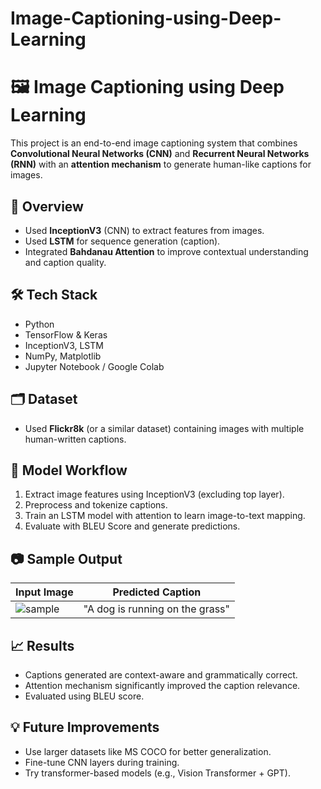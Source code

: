 # Image-Captioning-using-Deep-Learning

# 🖼️ Image Captioning using Deep Learning

This project is an end-to-end image captioning system that combines **Convolutional Neural Networks (CNN)** and **Recurrent Neural Networks (RNN)** with an **attention mechanism** to generate human-like captions for images.

## 📌 Overview

- Used **InceptionV3** (CNN) to extract features from images.
- Used **LSTM** for sequence generation (caption).
- Integrated **Bahdanau Attention** to improve contextual understanding and caption quality.

## 🛠️ Tech Stack

- Python  
- TensorFlow & Keras  
- InceptionV3, LSTM  
- NumPy, Matplotlib  
- Jupyter Notebook / Google Colab

## 🗂️ Dataset

- Used **Flickr8k** (or a similar dataset) containing images with multiple human-written captions.

## 🧠 Model Workflow

1. Extract image features using InceptionV3 (excluding top layer).
2. Preprocess and tokenize captions.
3. Train an LSTM model with attention to learn image-to-text mapping.
4. Evaluate with BLEU Score and generate predictions.

## 📷 Sample Output

| Input Image | Predicted Caption |
|-------------|-------------------|
| ![sample](sample_images/dog.jpg) | "A dog is running on the grass" |

## 📈 Results

- Captions generated are context-aware and grammatically correct.
- Attention mechanism significantly improved the caption relevance.
- Evaluated using BLEU score.

## 💡 Future Improvements

- Use larger datasets like MS COCO for better generalization.
- Fine-tune CNN layers during training.
- Try transformer-based models (e.g., Vision Transformer + GPT).
